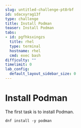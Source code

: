 ```yaml
---
slug: untitled-challenge-pt8rbf
id: sdacxyrag13f
type: challenge
title: Install Podman
teaser: Install Podman
tabs:
- id: pgfhksxingzs
  title: rhel
  type: terminal
  hostname: rhel
  cmd: exec bash
difficulty: ""
timelimit: 0
lab_config:
  default_layout_sidebar_size: 0
---
```

Install Podman
===
The first task is to install Podman.

```bash,run
dnf install -y podman
```
